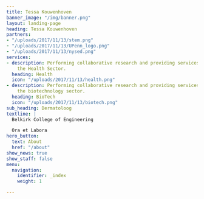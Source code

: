 ```yaml
---
title: Tessa Kouwenhoven
banner_image: "/img/banner.png"
layout: landing-page
heading: Tessa Kouwenhoven
partners:
- "/uploads/2017/11/13/stem.png"
- "/uploads/2017/11/13/UPenn_logo.png"
- "/uploads/2017/11/13/nysed.png"
services:
- description: Performing collaborative research and providing services to support
    the Health Sector.
  heading: Health
  icon: "/uploads/2017/11/13/health.png"
- description: Performing collaborative research and providing services to support
    the biotechnology sector.
  heading: BioTech
  icon: "/uploads/2017/11/13/biotech.png"
sub_heading: Dermatoloog
textline: |
  Belkirk College of Engineering

  Ora et Labora
hero_button:
  text: About
  href: "/about"
show_news: true
show_staff: false
menu:
  navigation:
    identifier: _index
    weight: 1

---
```


